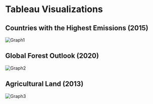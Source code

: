# Tableau Visualizations
## Countries with the Highest Emissions (2015)
![Graph1](https://github.com/isaiaherb/global-sustainability-montioring/blob/main/images/Screenshot%202024-07-01%20230529.png?raw=true)
## Global Forest Outlook (2020)
![Graph2](https://github.com/isaiaherb/global-sustainability-montioring/blob/main/images/Screenshot%202024-07-01%20230629.png?raw=true)
## Agricultural Land (2013)
![Graph3](https://github.com/isaiaherb/global-sustainability-montioring/blob/main/images/Screenshot%202024-07-01%20230651.png?raw=true)
